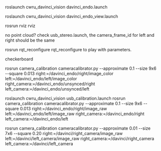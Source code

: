 
roslaunch cwru_davinci_vision davinci_endo.launch 

roslaunch cwru_davinci_vision davinci_endo_view.launch

rosrun rviz rviz

no point cloud? check usb_stereo.launch, the camera_frame_id for left and right should be the same

<param name="camera_frame_id" value="davinci_endo" />

rosrun rqt_reconfigure rqt_reconfigure to play with parameters. 


checkerboard 


rosrun camera_calibration cameracalibrator.py --approximate 0.1 --size 9x6 --square 0.013 right:=/davinci_endo/right/image_color left:=/davinci_endo/left/image_color right_camera:=/davinci_endo/unsynced/right left_camera:=/davinci_endo/unsynced/left


roslaunch cwru_davinci_vision usb_calibration.launch 
rosrun camera_calibration cameracalibrator.py --approximate 0.1 --size 9x6 --square 0.013 right:=/davinci_endo/right/image_raw left:=/davinci_endo/left/image_raw right_camera:=/davinci_endo/right left_camera:=/davinci_endo/left


rosrun camera_calibration cameracalibrator.py --approximate 0.01 --size 7x6 --square 0.20 right:=/davinci/right_camera/image_raw left:=/davinci/left_camera/image_raw right_camera:=/davinci/right_camera left_camera:=/davinci/left_camera
